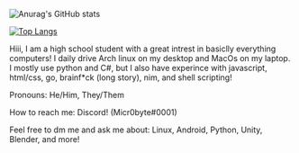 ![Anurag's GitHub stats](https://github-readme-stats.vercel.app/api?username=MiraslauKavaliou&show_icons=true&theme=gruvbox&hide_border=true&border_radius=25)

[![Top Langs](https://github-readme-stats.vercel.app/api/top-langs/?username=MiraslauKavaliou&layout=compact&theme=gruvbox&hide_border=true&border_radius=25)](https://github.com/anuraghazra/github-readme-stats)

Hiii, I am a high school student with a great intrest in basiclly everything computers! I daily drive Arch linux on my desktop and MacOs on my laptop. I mostly use python and C#, but I also have experince with javascript, html/css, go, brainf\*ck (long story), nim, and shell scripting!

Pronouns: He/Him, They/Them

How to reach me: Discord! (Micr0byte#0001)

Feel free to dm me and ask me about: Linux, Android, Python, Unity, Blender, and more!
